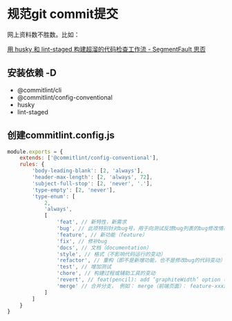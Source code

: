 # 规范git commit提交

网上资料数不胜数。比如：

 [用 husky 和 lint-staged 构建超溜的代码检查工作流 - SegmentFault 思否](https://segmentfault.com/a/1190000009546913)



## 安装依赖 -D

- @commitlint/cli
- @commitlint/config-conventional
- husky
- lint-staged



## 创建commitlint.config.js

```js
module.exports = {
    extends: ['@commitlint/config-conventional'],
    rules: {
        'body-leading-blank': [2, 'always'],
        'header-max-length': [2, 'always', 72],
        'subject-full-stop': [2, 'never', '.'],
        'type-empty': [2, 'never'],
        'type-enum': [
            2,
            'always',
            [
                'feat', // 新特性，新需求
                'bug', // 此项特别针对bug号，用于向测试反馈bug列表的bug修改情况
                'feature', // 新功能（feature）
                'fix', // 修补bug
                'docs', // 文档（documentation）
                'style', // 格式（不影响代码运行的变动）
                'refactor', // 重构（即不是新增功能，也不是修改bug的代码变动）
                'test', // 增加测试
                'chore', // 构建过程或辅助工具的变动
                'revert', // feat(pencil): add ‘graphiteWidth’ option (撤销之前的commit)
                'merge' // 合并分支， 例如： merge（前端页面）： feature-xxxx修改线程地址
            ]
        ]
    }
}
```

